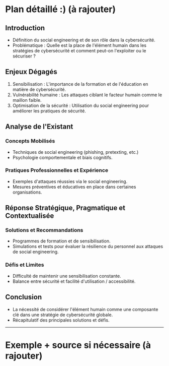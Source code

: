 # **Plan détaillé :)** (à rajouter)

## Introduction

- Définition du social engineering et de son rôle dans la cybersécurité.
- Problématique : Quelle est la place de l'élément humain dans les stratégies de cybersécurité et comment peut-on l'exploiter ou le sécuriser ?

## Enjeux Dégagés

1. Sensibilisation : L'importance de la formation et de l'éducation en matière de cybersécurité.
2. Vulnérabilité humaine : Les attaques ciblant le facteur humain comme le maillon faible.
3. Optimisation de la sécurité : Utilisation du social engineering pour améliorer les pratiques de sécurité.

## Analyse de l'Existant

### Concepts Mobilisés

- Techniques de social engineering (phishing, pretexting, etc.)
- Psychologie comportementale et biais cognitifs.

### Pratiques Professionnelles et Expérience

- Exemples d'attaques réussies via le social engineering.
- Mesures préventives et éducatives en place dans certaines organisations.

## Réponse Stratégique, Pragmatique et Contextualisée

### Solutions et Recommandations

- Programmes de formation et de sensibilisation.
- Simulations et tests pour évaluer la résilience du personnel aux attaques de social engineering.

### Défis et Limites

- Difficulté de maintenir une sensibilisation constante.
- Balance entre sécurité et facilité d'utilisation / accessibilité.

## Conclusion

- La nécessité de considérer l'élément humain comme une composante clé dans une stratégie de cybersécurité globale.
- Récapitulatif des principales solutions et défis.

---
# Exemple + source si nécessaire (à rajouter)